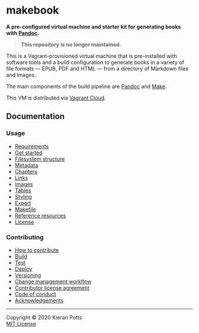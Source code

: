 # makebook

<!--
[![Latest](https://img.shields.io/github/release/kieranpotts/makebook.svg?style=flat-square&label=Latest&colorA=333333&colorB=informational&maxAge=3600)](https://github.com/kieranpotts/makebook/releases)
[![Build Status](https://img.shields.io/circleci/build/gh/kieranpotts/makebook?style=flat-square&label=Build&colorA=333333&colorB=informational&maxAge=3600)](https://circleci.com/gh/kieranpotts/makebook)
[![Issues](https://img.shields.io/github/issues/kieranpotts/makebook.svg?style=flat-square&label=Issues&colorA=333333&colorB=informational&maxAge=3600)](https://github.com/kieranpotts/makebook/issues)
[![Pull Requests](https://img.shields.io/github/issues-pr/kieranpotts/makebook.svg?style=flat-square&label=Pull%20Requests&colorA=333333&colorB=informational&maxAge=3600)](https://github.com/kieranpotts/makebook/pulls)
-->

**A pre-configured virtual machine and starter kit for generating books with [Pandoc](https://pandoc.org/).**

> **This repository is no longer maintained.**

This is a Vagrant-provisioned virtual machine that is pre-installed with software tools and a build configuration to generate books in a variety of file formats — EPUB, PDF and HTML — from a directory of Markdown files and images.

The main components of the build pipeline are [Pandoc](https://pandoc.org/) and [Make](https://www.gnu.org/software/make/).

This VM is distributed via [Vagrant Cloud](https://app.vagrantup.com/kieranpotts/boxes/makebook).


## Documentation

### Usage

- [Requirements](docs/en/use/requirements.md)
- [Get started](docs/en/use/start.md)
- [Filesystem structure](docs/en/use/filesystem.md)
- [Metadata](docs/en/use/metadata.md)
- [Chapters](docs/en/use/chapters.md)
- [Links](docs/en/use/links.md)
- [Images](docs/en/use/images.md)
- [Tables](docs/en/use/tables.md)
- [Styling](docs/en/use/stylingmd)
- [Export](docs/en/use/export.md)
- [Makefile](docs/en/use/makefile.md)
- [Reference resources](docs/en/use/reference.md)
- [License](docs/en/use/license.md)

### Contributing 

- [How to contribute](docs/en/dev/contributing.md)
- [Build](docs/en/dev/build.md)
- [Test](docs/en/dev/test.md)
- [Deploy](docs/en/dev/deploy.md)
- [Versioning](docs/en/dev/versioning.md)
- [Change management workflow](docs/en/dev/workflow.md)
- [Contributor license agreement](docs/en/dev/cla.md)
- [Code of conduct](docs/en/dev/code-of-conduct.md)
- [Acknowledgements](docs/en/dev/acknowledgements.md)

---

Copyright © 2020 Kieran Potts \
[MIT License](LICENSE.txt)
